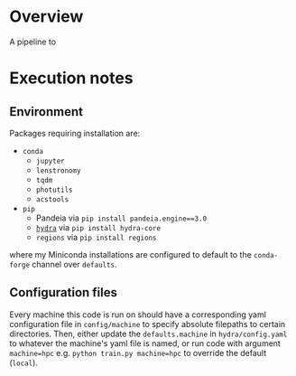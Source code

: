 # Overview

A pipeline to 

# Execution notes

## Environment

Packages requiring installation are:
* `conda`
  * `jupyter`
  * `lenstronomy`
  * `tqdm`
  * `photutils`
  * `acstools`
* `pip`
  * Pandeia via `pip install pandeia.engine==3.0`
  * [`hydra`](https://hydra.cc/docs/intro/) via `pip install hydra-core`
  * `regions` via `pip install regions`

where my Miniconda installations are configured to default to the `conda-forge` channel over `defaults`.

## Configuration files

Every machine this code is run on should have a corresponding yaml configuration file in `config/machine` to specify
absolute filepaths to certain directories. Then, either update the
`defaults.machine` in `hydra/config.yaml` to whatever the machine's yaml file is named, or run code with argument
`machine=hpc` e.g. `python train.py machine=hpc` to override the default (`local`).